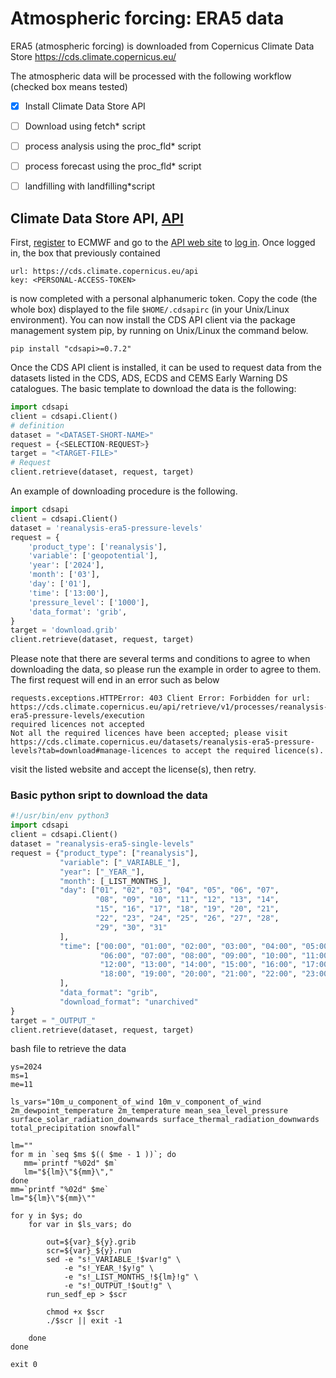 # Atmospheric forcing: ERA5 data

ERA5 (atmospheric forcing) is downloaded from Copernicus Climate Data Store https://cds.climate.copernicus.eu/

The atmospheric data will be processed with the following workflow (checked box means tested)
- [x] Install Climate Data Store API 
- [ ] Download using fetch* script
- [ ] process analysis using the proc_fld* script
- [ ] process forecast using the proc_fld* script
- [ ] landfilling with landfilling*script








## Climate Data Store API, [API](https://cds.climate.copernicus.eu/how-to-api)
First, [register](https://accounts.ecmwf.int/auth/realms/ecmwf/login-actions/registration?client_id=cds&tab_id=w2gu_uF6V0o) to ECMWF and go to the [API web site](https://cds.climate.copernicus.eu/how-to-api) to [log in](https://accounts.ecmwf.int/auth/realms/ecmwf/login-actions/authenticate?client_id=cds&tab_id=w2gu_uF6V0o). Once logged in, the box that previously contained
```
url: https://cds.climate.copernicus.eu/api
key: <PERSONAL-ACCESS-TOKEN>
```
is now completed with a personal alphanumeric token. Copy the code (the whole box) displayed to the file `$HOME/.cdsapirc` (in your Unix/Linux environment). You can now install the CDS API client via the package management system pip, by running on Unix/Linux the command below.
```
pip install "cdsapi>=0.7.2"
```
Once the CDS API client is installed, it can be used to request data from the datasets listed in the CDS, ADS, ECDS and CEMS Early Warning DS catalogues. The basic template to download the data is the following:
```python
import cdsapi
client = cdsapi.Client()
# definition
dataset = "<DATASET-SHORT-NAME>"
request = {<SELECTION-REQUEST>}
target = "<TARGET-FILE>"
# Request
client.retrieve(dataset, request, target)
```
An example of downloading procedure is the following.
```python
import cdsapi
client = cdsapi.Client()
dataset = 'reanalysis-era5-pressure-levels'
request = {
    'product_type': ['reanalysis'],
    'variable': ['geopotential'],
    'year': ['2024'],
    'month': ['03'],
    'day': ['01'],
    'time': ['13:00'],
    'pressure_level': ['1000'],
    'data_format': 'grib',
}
target = 'download.grib'
client.retrieve(dataset, request, target)
```
 Please note that there are several terms and conditions to agree to when downloading the data, so please run the example in order to agree to them. The first request will end in an error such as below
```console
requests.exceptions.HTTPError: 403 Client Error: Forbidden for url: https://cds.climate.copernicus.eu/api/retrieve/v1/processes/reanalysis-era5-pressure-levels/execution
required licences not accepted
Not all the required licences have been accepted; please visit https://cds.climate.copernicus.eu/datasets/reanalysis-era5-pressure-levels?tab=download#manage-licences to accept the required licence(s).
```
visit the listed website and accept the license(s), then retry.

### Basic python sript to download the data
```python
#!/usr/bin/env python3
import cdsapi
client = cdsapi.Client()
dataset = "reanalysis-era5-single-levels"
request = {"product_type": ["reanalysis"],
           "variable": ["_VARIABLE_"],
           "year": ["_YEAR_"],
           "month": [_LIST_MONTHS_],
           "day": ["01", "02", "03", "04", "05", "06", "07",
                   "08", "09", "10", "11", "12", "13", "14",
                   "15", "16", "17", "18", "19", "20", "21",
                   "22", "23", "24", "25", "26", "27", "28",
                   "29", "30", "31"
           ],
           "time": ["00:00", "01:00", "02:00", "03:00", "04:00", "05:00",
                    "06:00", "07:00", "08:00", "09:00", "10:00", "11:00",
                    "12:00", "13:00", "14:00", "15:00", "16:00", "17:00",
                    "18:00", "19:00", "20:00", "21:00", "22:00", "23:00"
           ],
           "data_format": "grib",
           "download_format": "unarchived"
}
target = "_OUTPUT_"
client.retrieve(dataset, request, target)
```
bash file to retrieve the data
```shell
ys=2024
ms=1
me=11

ls_vars="10m_u_component_of_wind 10m_v_component_of_wind 2m_dewpoint_temperature 2m_temperature mean_sea_level_pressure surface_solar_radiation_downwards surface_thermal_radiation_downwards total_precipitation snowfall"

lm=""
for m in `seq $ms $(( $me - 1 ))`; do
   mm=`printf "%02d" $m`
   lm="${lm}\"${mm}\","
done
mm=`printf "%02d" $me`
lm="${lm}\"${mm}\""

for y in $ys; do
	for var in $ls_vars; do

		out=${var}_${y}.grib
		scr=${var}_${y}.run
		sed -e "s!_VARIABLE_!$var!g" \
		    -e "s!_YEAR_!$y!g" \
		    -e "s!_LIST_MONTHS_!${lm}!g" \
		    -e "s!_OUTPUT_!$out!g" \
		run_sedf_ep > $scr

		chmod +x $scr
		./$scr || exit -1

	done
done

exit 0
```
